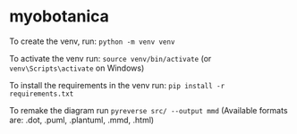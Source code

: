 # myobotanica

To create the venv, run: `python -m venv venv`

To activate the venv run: `source venv/bin/activate` (or `venv\Scripts\activate` on Windows)

To install the requirements in the venv run: `pip install -r requirements.txt`

To remake the diagram run `pyreverse src/ --output mmd` (Available formats are: .dot, .puml, .plantuml, .mmd, .html)